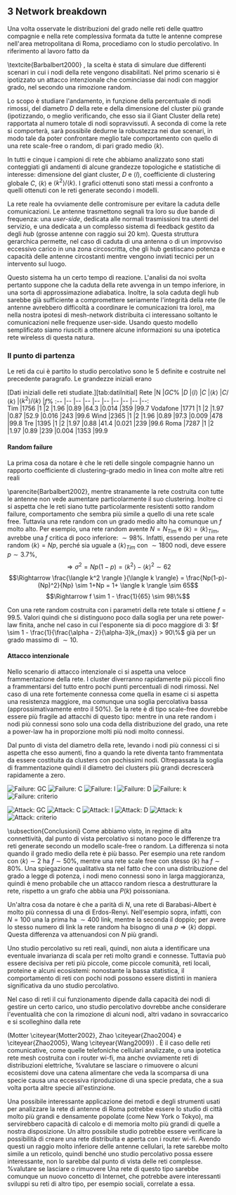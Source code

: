 ## 3 Network breakdown
<!-- ###### (formerly "Analisi percolativa" ma questo è un titolo noioso, meglio una roba più deep impact ogliea)  -->

Una volta osservate le distribuzioni del grado nelle reti delle quattro compagnie e nella rete complessiva formata da tutte le antenne comprese nell'area metropolitana di Roma, procediamo con lo studio percolativo. In riferimento al lavoro fatto da 
<!-- TODO biblioref da sistemrare -->
\textcite{Barbalbert2000}
, la scelta è stata di simulare due differenti scenari in cui i nodi della rete vengono disabilitati. Nel primo scenario si è ipotizzato un attacco intenzionale che cominciasse dai nodi con maggior grado, nel secondo una rimozione random. 

Lo scopo è studiare l'andamento, in funzione della percentuale di nodi rimossi, del diametro $D$ della rete e della dimensione del cluster più grande (ipotizzando, o meglio verificando, che esso sia il Giant Cluster della rete) rapportata al numero totale di nodi sopravvissuti. A seconda di come la rete si comporterà, sarà possibile dedurne la robustezza nei due scenari, in modo tale da poter confrontare meglio tale comportamento con quello di una rete scale-free o random, di pari grado medio $\langle k \rangle$.

In tutti e cinque i campioni di rete che abbiamo analizzato sono stati conteggiati gli andamenti di alcune grandezze topologiche e statistiche di interesse: dimensione del giant cluster, $D$ e $\langle l \rangle$, coefficiente di clustering globale $C$, $\langle k \rangle$ e $\langle k^2 \rangle/\langle k \rangle$. I grafici ottenuti sono stati messi a confronto a quelli ottenuti con le reti generate secondo i modelli.

<!-- TODO **DA DECIDERE SE TAGLIARE O SINTETIZZARE**  -->
La rete reale ha ovviamente delle contromisure per evitare la caduta delle comunicazioni. Le antenne trasmettono segnali tra loro su due bande di frequenza: una *user-side*, dedicata alle normali trasmissioni tra utenti del servizio, e una dedicata a un complesso sistema di feedback gestito da degli *hub* (grosse antenne con raggio sui 20 km). Questa struttura gerarchica permette, nel caso di caduta di una antenna o di un improvviso eccessivo carico in una zona circoscritta, che gli hub gestiscano potenza e capacità delle antenne circostanti mentre vengono inviati tecnici per un intervento sul luogo.

Questo sistema ha un certo tempo di reazione. L'analisi da noi svolta pertanto suppone che la caduta della rete avvenga in un tempo inferiore, in una sorta di approssimazione adiabatica. Inoltre, la sola caduta degli hub sarebbe già sufficiente a compromettere seriamente l'integrità della rete (le antenne avrebbero difficoltà a coordinare le comunicazioni tra loro), ma nella nostra ipotesi di mesh-network distribuita ci interessano soltanto le comunicazioni nelle frequenze user-side. Usando questo modello semplificato siamo riusciti a ottenere alcune informazioni su una ipotetica rete wireless di questa natura.

### Il punto di partenza
Le reti da cui è partito lo studio percolativo sono le 5 definite e costruite nel precedente paragrafo. Le grandezze iniziali erano


[Dati iniziali delle reti studiate.][tab:datiInitial]
	Rete		|N		|$GC\%$	|$D$	|$\langle l\rangle$	|$C$		|$\langle k\rangle$	|$C/\langle k\rangle$	|$\langle k^2\rangle/\langle k\rangle$	|$f\%$
	:--		|--		|--		|--	|--				|--		|--				|--					|--							|--:  
	Tim		|1756	|1		|2	|1.96			|0.89	|64.3			|0.014				|359							|99.7
	Vodafone	|1771	|1		|2	|1.97			|0.87	|52.9			|0.016				|243							|99.6
	Wind		|2365	|1		|2	|1.96			|0.89	|97.3			|0.009				|478							|99.8
	Tre		|1395	|1		|2	|1.97			|0.88	|41.4			|0.021				|239							|99.6
	Roma		|7287	|1		|2	|1.97			|0.89	|239			|0.004				|1353							|99.9

#### Random failure
La prima cosa da notare è che le reti delle singole compagnie hanno un rapporto coefficiente di clustering-grado medio in linea con molte altre reti reali 
<!-- TODO biblioref da sistemare -->
\parencite{Barbalbert2002}, 
mentre stranamente la rete costruita con tutte le antenne non vede aumentare particolarmente il suo clustering. Inoltre ci si aspetta che le reti siano tutte particolarmente resistenti sotto random failure, comportamento che sembra più simile a quello di una rete scale free. Tuttavia una rete random con un grado medio alto ha comunque un $f$ molto alto. Per esempio, una rete random avente $N = N_{Tim}$ e $\langle k \rangle = \langle k \rangle_{Tim}$, avrebbe una $f$ critica di poco inferiore: $\sim 98\%$. Infatti, essendo per una rete random $\langle k \rangle = Np$, perché sia uguale a $\langle k \rangle_{Tim}$ con $\sim 1800$ nodi, deve essere $p \sim 3.7\%$, 
$$\Rightarrow \sigma^2 = Np(1-p) = \langle k^2 \rangle - \langle k \rangle^2 \sim 62$$
$$\Rightarrow \frac{\langle k^2 \rangle }{\langle k \rangle} = \frac{Np(1-p)-(Np)^2}{Np} \sim 1+Np = 1+ \langle k \rangle \sim 65$$
$$\Rightarrow f \sim 1 - \frac{1}{65} \sim 98\%$$

Con una rete random costruita con i parametri della rete totale si ottiene $f = 99.5$. Valori quindi che si distinguono poco dalla soglia per una rete power-law finita, anche nel caso in cui l'esponente sia di poco maggiore di 3: $f \sim 1 - \frac{1}{\frac{\alpha - 2}{\alpha-3}k_{max}} > 90\%$ già per un grado massimo di $\sim10$.


#### Attacco intenzionale
Nello scenario di attacco intenzionale ci si aspetta una veloce frammentazione della rete. I cluster diverranno rapidamente più piccoli fino a frammentarsi del tutto entro pochi punti percentuali di nodi rimossi. Nel caso di una rete fortemente connessa come quella in esame ci si aspetta una resistenza maggiore, ma comunque una soglia percolativa bassa (approssimativamente entro il $50\%$). Se la rete è di tipo scale-free dovrebbe essere più fragile ad attacchi di questo tipo: mentre in una rete random i nodi più connessi sono solo una coda della distribuzione del grado, una rete a power-law ha in proporzione molti più nodi molto connessi.

Dal punto di vista del diametro della rete, levando i nodi più connessi ci si aspetta che esso aumenti, fino a quando la rete diventa tanto frammentata da essere costituita da clusters con pochissimi nodi. Oltrepassata la soglia di frammentazione quindi il diametro dei clusters più grandi decrescerà rapidamente a zero.

<!-- TODO DA METTER CAPTION GENERALE {Risultati per rimozione random} -->
![Failure: GC](fig:failGC)
![Failure: C](fig:failC)
![Failure: l](fig:faill)
![Failure: D](fig:failD)
![Failure: k](fig:failk)
![Failure: criterio](fig:failc)

<!-- TODO DA METTER CAPTION GENERALE {Risultati per rimozione con massima efficienza} -->
![Attack: GC](fig:atakGC)
![Attack: C](fig:atakC)
![Attack: l](fig:atakl)
![Attack: D](fig:atakD)
![Attack: k](fig:atakk)
![Attack: criterio](fig:atakc)


\subsection{Conclusioni}
Come abbiamo visto, in regime di alta connettività, dal punto di vista percolativo si notano poco le differenze tra reti generate secondo un modello scale-free o random. La differenza si nota quando il grado medio della rete è più basso. Per esempio una rete random con $\langle k \rangle \sim 2$ ha $f\sim 50\%$, mentre una rete scale free con stesso $\langle k \rangle$ ha $f\sim 80\%$. Una spiegazione qualitativa sta nel fatto che con una distribuzione del grado a legge di potenza, i nodi meno connessi sono in larga maggioranza, quindi è meno probabile che un attacco random riesca a destrutturare la rete, rispetto a un grafo che abbia una $P(k)$ poissoniana. 

Un'altra cosa da notare è che a parità di $N$, una rete di Barabasi-Albert è molto più connessa di una di Erdos-Renyi. Nell'esempio sopra, infatti, con $N=100$ una la prima ha $\sim400$ link, mentre la seconda il doppio; per avere lo stesso numero di link la rete random ha bisogno di una $p \Rightarrow \langle k \rangle$ doppi. Questa differenza va attenuandosi con $N$ più grandi.

Uno studio percolativo su reti reali, quindi, non aiuta a identificare una eventuale invarianza di scala per reti molto grandi e connesse. Tuttavia può essere decisiva per reti più piccole, come piccole comunità, reti locali, proteine e alcuni ecosistemi: nonostante la bassa statistica, il comportamento di reti con pochi nodi possono essere distinti in maniera significativa da uno studio percolativo.

Nel caso di reti il cui funzionamento dipende dalla capacità dei nodi di gestire un certo carico, uno studio percolativo dovrebbe anche considerare l'eventualità che con la rimozione di alcuni nodi, altri vadano in sovraccarico e si scolleghino dalla rete 
<!-- TODO vari biblioref da sistemare -->
(Motter \citeyear{Motter2002}, Zhao \citeyear{Zhao2004} e \citeyear{Zhao2005}, Wang \citeyear{Wang2009})
. È il caso delle reti comunicative, come quelle telefoniche cellulari analizzate, o una ipotetica rete mesh costruita con i router wi-fi, ma anche ovviamente reti di distribuzioni elettriche, 
%valutare se lasciare o rimuovere
o alcuni ecosistemi dove una catena alimentare che veda la scomparsa di una specie causa una eccessiva riproduzione di una specie predata, che a sua volta porta altre specie all'estinzione.

Una possibile interessante applicazione dei metodi e degli strumenti usati per analizzare la rete di antenne di Roma potrebbe essere lo studio di città molto più grandi e densamente popolate (come New York o Tokyo), ma servirebbero capacità di calcolo e di memoria molto più grandi di quelle a nostra disposizione. Un altro possibile studio potrebbe essere verificare la possibilità di creare una rete distribuita e aperta con i router wi-fi. Avendo questi un raggio molto inferiore delle antenne cellulari, la rete sarebbe molto simile a un reticolo, quindi benché uno studio percolativo possa essere interessante, non lo sarebbe dal punto di vista delle reti complesse. 
%valutare se lasciare o rimuovere
Una rete di questo tipo sarebbe comunque un nuovo concetto di Internet, che potrebbe avere interessanti sviluppi su reti di altro tipo, per esempio sociali, correlate a essa.


[fig:failGC]: ./Immagini/Attack/gToolFailureGC_Final "Failure: GC](fig:f"
[fig:failC]: ./Immagini/Attack/gToolFailureC_Final "Failure: $C$"
[fig:faill]: ./Immagini/Attack/gToolFailurel_Final "Failure: $\langle l \rangle$"
[fig:failD]: ./Immagini/Attack/gToolFailureD_Final "Failure: $D$"
[fig:failk]: ./Immagini/Attack/gToolFailurek_Final "Failure: $\langle k \rangle$"
[fig:failc]: ./Immagini/Attack/gToolFailurec_Final "Failure: $\langle k^2 \rangle/ \langle k \rangle$"

[fig:atakGC]: ./Immagini/Attack/gToolAttackGC_Final "Attack: GC](fig:f"
[fig:atakC]: ./Immagini/Attack/gToolAttackC_Final "Attack: $C$"
[fig:atakl]: ./Immagini/Attack/gToolAttackl_Final "Attack: $\langle l \rangle$"
[fig:atakD]: ./Immagini/Attack/gToolAttackD_Final "Attack: $D$"
[fig:atakk]: ./Immagini/Attack/gToolAttackk_Final "Attack: $\langle k \rangle$"
[fig:atakc]: ./Immagini/Attack/gToolAttackc_Final "Attack: $\langle k^2 \rangle/ \langle k \rangle$"
